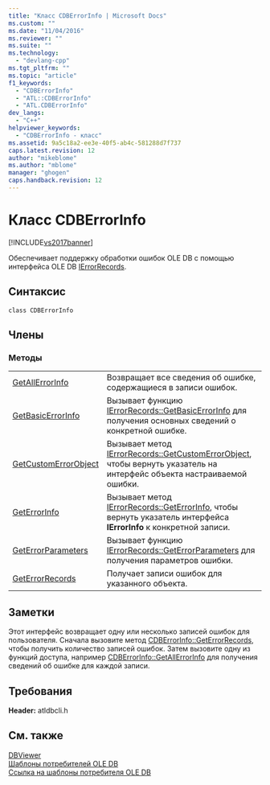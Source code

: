 ```yaml
---
title: "Класс CDBErrorInfo | Microsoft Docs"
ms.custom: ""
ms.date: "11/04/2016"
ms.reviewer: ""
ms.suite: ""
ms.technology: 
  - "devlang-cpp"
ms.tgt_pltfrm: ""
ms.topic: "article"
f1_keywords: 
  - "CDBErrorInfo"
  - "ATL::CDBErrorInfo"
  - "ATL.CDBErrorInfo"
dev_langs: 
  - "C++"
helpviewer_keywords: 
  - "CDBErrorInfo - класс"
ms.assetid: 9a5c18a2-ee3e-40f5-ab4c-581288d7f737
caps.latest.revision: 12
author: "mikeblome"
ms.author: "mblome"
manager: "ghogen"
caps.handback.revision: 12
---
```

# Класс CDBErrorInfo
[!INCLUDE[vs2017banner](../../assembler/inline/includes/vs2017banner.md)]

Обеспечивает поддержку обработки ошибок OLE DB с помощью интерфейса OLE DB [IErrorRecords](https://msdn.microsoft.com/en-us/library/ms718112.aspx).  
  
## Синтаксис  
  
```  
class CDBErrorInfo  
```  
  
## Члены  
  
### Методы  
  
|||  
|-|-|  
|[GetAllErrorInfo](../../data/oledb/cdberrorinfo-getallerrorinfo.md)|Возвращает все сведения об ошибке, содержащиеся в записи ошибок.|  
|[GetBasicErrorInfo](../../data/oledb/cdberrorinfo-getbasicerrorinfo.md)|Вызывает функцию [IErrorRecords::GetBasicErrorInfo](https://msdn.microsoft.com/en-us/library/ms723907.aspx) для получения основных сведений о конкретной ошибке.|  
|[GetCustomErrorObject](../../data/oledb/cdberrorinfo-getcustomerrorobject.md)|Вызывает метод [IErrorRecords::GetCustomErrorObject](https://msdn.microsoft.com/en-us/library/ms725417.aspx), чтобы вернуть указатель на интерфейс объекта настраиваемой ошибки.|  
|[GetErrorInfo](../../data/oledb/cdberrorinfo-geterrorinfo.md)|Вызывает метод [IErrorRecords::GetErrorInfo](https://msdn.microsoft.com/en-us/library/ms711230.aspx), чтобы вернуть указатель интерфейса **IErrorInfo** к конкретной записи.|  
|[GetErrorParameters](../../data/oledb/cdberrorinfo-geterrorparameters.md)|Вызывает функцию [IErrorRecords::GetErrorParameters](https://msdn.microsoft.com/en-us/library/ms715793.aspx) для получения параметров ошибки.|  
|[GetErrorRecords](../../data/oledb/cdberrorinfo-geterrorrecords.md)|Получает записи ошибок для указанного объекта.|  
  
## Заметки  
 Этот интерфейс возвращает одну или несколько записей ошибок для пользователя.  Сначала вызовите метод [CDBErrorInfo::GetErrorRecords](../../data/oledb/cdberrorinfo-geterrorrecords.md), чтобы получить количество записей ошибок.  Затем вызовите одну из функций доступа, например [CDBErrorInfo::GetAllErrorInfo](../../data/oledb/cdberrorinfo-getallerrorinfo.md) для получения сведений об ошибке для каждой записи.  
  
## Требования  
 **Header:**  atldbcli.h  
  
## См. также  
 [DBViewer](../../top/visual-cpp-samples.md)   
 [Шаблоны потребителей OLE DB](../../data/oledb/ole-db-consumer-templates-cpp.md)   
 [Ссылка на шаблоны потребителя OLE DB](../../data/oledb/ole-db-consumer-templates-reference.md)